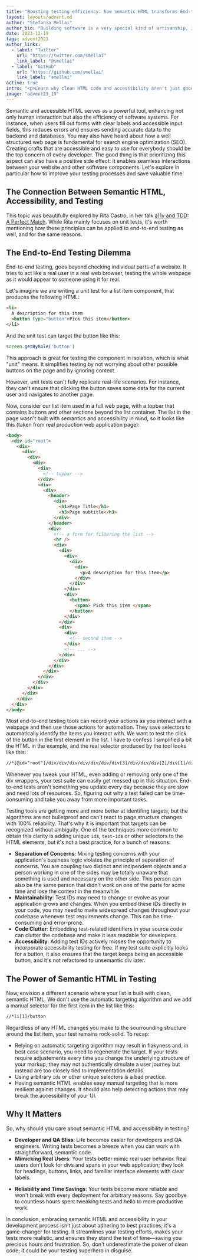 ```yaml
---
title: "Boosting testing efficiency: how semantic HTML transforms End-to-End testing"
layout: layouts/advent.md
author: "Stefania Mellai"
author_bio: "Building software is a very special kind of artisanship, in which you create something from nothing. Stefania is a software engineer from Italy, that makes impalpable crafts using React, HTML and CSS, with a special eye on accessibility and good UX."
date: 2023-12-19
tags: advent2023
author_links:
  - label: "Twitter"
    url: "https://twitter.com/smellai"
    link_label: "@smellai"
  - label: "GitHub"
    url: "https://github.com/smellai"
    link_label: "smellai"
active: true
intro: "<p>Learn why clean HTML code and accessibility aren't just good for your site but can also save you time and trouble with testing.</p>"
image: "advent23_19"
---
```

Semantic and accessible HTML serves as a powerful tool, enhancing not only human interaction but also the efficiency of software systems. For instance, when users fill out forms with clear labels and accessible input fields, this reduces errors and ensures sending accurate data to the backend and databases. You may also have heard about how a well structured web page is fundamental for search engine optimization (SEO). 
Creating crafts that are accessible and easy to use for everybody should be the top concern of every developer. The good thing is that prioritizing this aspect can also have a positive side effect: it enables seamless interactions between your website and other software components.
Let's explore in particular how to improve your testing processes and save valuable time.

<!-- Manuel: 
1. "enhancing not only human interaction but also the efficiency of software systems" <- can we get some examples, please?
2. "equally vital" <- Important? yes! Equal with general access to users? I don't know…
3. "often-overlooked" <- examples?
 -->

 <!-- Saptak: I agree with Manuel, I also feel making things easier for people is more important than seamless interactions between software parts. Though seamless interaction is related to better usability for people hence it is very important to test that, but I think the phrasing of the sentence makes it feel like end-user usability is undermined a little. -->

 <!-- Stefania: Thanks for this input, I tried to add examples and rephrase the problematic part -->

## The Connection Between Semantic HTML, Accessibility, and Testing

This topic was beautifully explored by Rita Castro, in her talk [a11y and TDD: A Perfect Match](https://portal.gitnation.org/contents/a11y-and-tdd-a-perfect-match). While Rita mainly focuses on unit tests, it's worth mentioning how these principles can be applied to end-to-end testing as well, and for the same reasons.

## The End-to-End Testing Dilemma

End-to-end testing, goes beyond checking individual parts of a website. It tries to act like a real user in a real web browser, testing the whole webpage as it would appear to someone using it for real.

Let's imagine we are writing a unit test for a list item component, that produces the following HTML:

```html
<li>
  A description for this item
  <button type="button">Pick this item</button>
</li>
```

And the unit test can target the button like this:

```js
screen.getByRole('button')
```

This approach is great for testing the component in isolation, which is what "unit" means. It simplifies testing by not worrying about other possible buttons on the page and by ignoring context.

However, unit tests can't fully replicate real-life scenarios. For instance, they can't ensure that clicking the button saves some data for the current user and navigates to another page.

Now, consider our list item used in a full web page, with a topbar that contains buttons and other sections beyond the list container. The list in the page wasn't built with semantics and accessibility in mind, so it looks like this (taken from real production web application page):

```html
<body>
  <div id="root">
    <div>
      <div>
        <div>
          <div>
            <div>
              <!-- topbar -->
            </div>
            <div>
              <div>
                <header>
                  <div>
                    <h1>Page Title</h1>
                    <h3>Page subtitle</h3>
                  </div>
                </header>
                <div>
                  <!-- a form for filtering the list -->
                  <hr />
                  <div>
                    <div>
                      <div>
                        <div>
                          <div>
                            <p>A description for this item</p>
                          </div>
                        </div>
                      </div>
                      <div>
                        <button>
                          <span> Pick this item </span>
                        </button>
                      </div>
                    </div>
                    <div>
                      <div>
                        <!-- second item -->
                      </div>
                      <!-- ... -->
                    </div>
                  </div>
                </div>
              </div>
            </div>
          </div>
        </div>
      </div>
    </div>
  </div>
</body>
```

<!-- Manuel: There's a header, an h1, a p, a button. Looks pretty smenativ to me. At least I've seen worse. -->
<!-- Stefania: True. Replaced with: "The list in the page wasn't built with semantics and accessibility in mind" -->

Most end-to-end testing tools can record your actions as you interact with a webpage and then use those actions for automation. They save selectors to automatically identify the items you interact with.
We want to test the click of the button in the first element in the list. I have to confess I simplified a bit the HTML in the example, and the real selector produced by the tool looks like this:

```html
//*[@id="root"]/div/div/div/div/div/div/div[3]/div/div/div[2]/div[1]/div[2]/button
```

Whenever you tweak your HTML, even adding or removing only one of the div wrappers, your test suite can easily get messed up in this situation. End-to-end tests aren't something you update every day because they are slow and need lots of resources. So, figuring out why a test failed can be time-consuming and take you away from more important tasks.

Testing tools are getting more and more better at identifing targets, but the algorithms are not bulletproof and can't react to page structure changes with 100% reliability. That's why it is important that targets can be recognized without ambiguity. One of the techniques more common to obtain this clarity is adding unique `id`s, `test-id`s or other selectors to the HTML elements, but it's not a best practice, for a bunch of reasons:

* **Separation of Concerns**: Mixing testing concerns with your application's business logic violates the principle of separation of concerns. You are coupling two distinct and indipendent objects and a person working in one of the sides may be totally unaware that something is used and necessary on the other side. This person can also be the same person that didn't work on one of the parts for some time and lose the context in the meanwhile.
* **Maintainability**: Test IDs may need to change or evolve as your application grows and changes. When you embed these IDs directly in your code, you may need to make widespread changes throughout your codebase whenever test requirements change. This can be time-consuming and error-prone.
* **Code Clutter**: Embedding test-related identifiers in your source code can clutter the codebase and make it less readable for developers.
* **Accessibility**: Adding test IDs actively misses the opportunity to incorporate accessibility testing for free. If my test suite explicitly looks for a button, it also ensures that the target keeps being an accessible button, and it's not refactored to unsemantic div later.

<!-- Manuel: "your test suite can easily get messed up" <- Instead of saying "use less divs", shouldn't testing tools get better at locating items on the page?-->
<!-- Stefania: You're right, the problem here wasn't having too many divs, but rather having an unsemantic list, hope I clarified that -->

<!-- Saptak: As far as my experience with end-to-end testing, I usually write the selectors myself (which I don't know is the best practise or not). I always use class/ids in the elements and then query using them while trying to find an element on the page with it's xpath? I am not sure how writing semantic HTML will help with this automatic selectors. Won't tweaking the HTML even with semantic HTML mess up the test suite? -->

<!-- Stefania: hope I explained the first part above.
"I am not sure how writing semantic HTML will help with this automatic selectors." -> agree, it probably want, I wanted to suggest to switch to manual selector instead, I'm adding this clarification.
"Won't tweaking the HTML even with semantic HTML mess up the test suite?" -> sure thing, but you were supposed to have semantic HTML in first place, and adjusting the HTML is bug fixing and your test are supposed to adapt only this time and ensure the HTML stays semantic later.
 -->

## The Power of Semantic HTML in Testing

Now, envision a different scenario where your list is built with clean, semantic HTML. We don't use the automatic targeting algorithm and we add a manual selector for the first item in the list like this:

```html
//*li[1]/button
```

<!-- Manuel: 
1. In the previous example you used a different syntax. This one looks like CSS.
2. That example looks unrealistic. At least, some of the divs must have been there for a reason. Also, the presence of a lot of divs doesn't mean that your code isn't clean and semantic. You can have both, semantic HTML and a lot of divs. -->

<!-- Stefania:
1. fixed, using same semantic
2. unfortunately it's something that happened to me and it's a page that we have in production. In particular I needed to deploy a change across several places, and for this reason, in this place only, I got blocked for about a week. Big part of all of this makes sense only for situations similar to what we have in my company or bigger companies, with >80 engineers and also separated QA people and therefore lot of complexity. Of course for a simple web page doesn't make any sense to have e2e tests at all. The point here is that having a selector similar to this //*[@id="root"]/div/div/div/div/div/div/div[3]/div/div/div[2]/div[1]/div[2]/button is very fragile, and better to use manual target instead. But the latter would be easy and possible only with good page structure and semantic HTML.
-->

Regardless of any HTML changes you make to the sourrounding structure around the list item, your test remains rock-solid. To recap:
* Relying on automatic targeting algorithm may result in flakyness and, in best case scenario, you need to regenerate the target. If your tests require adjustements every time you change the underlying structure of your markup, they may not authentically simulate a user journey but instead are too closely tied to implementation details.
* Using arbitrary `ids` or other unique selectors is a bad practice.
* Having semantic HTML enables easy manual targeting that is more resilient against changes. It should also help detecting actions that may break the accessibility of your UI.

<!-- Manuel: Not regardless of _any_ HTML. If I wrap the button in an element, the test won't work anymore, right? -->
<!-- Stefania: rephrased -->

<!-- Saptak: I am little confused with the code example since there is a mix of HTML, CSS and some end-to-end testing code. For example, in this section, I have no idea what is the HTML structure, and how that is helping me write end-to-end testing. I feel some better example with the semantic HTML structure as well as an example testing code will help with solidifying the point you are trying to make. Like can you give an example of the selector automatically generated with end-to-end testing tool for a page with more semantic HTMLs and how that is better than the previous selector in being more reliable? -->
<!-- Stefania: I tried to explain that further in the bulletpoint recap above -->

## Why It Matters

So, why should you care about semantic HTML and accessibility in testing?

<!-- Manuel: I still haven't figured out what accessibility does for testing? I kinda understand what you mean by semantic here, but which part does accessibility play? -->
<!-- Stefania: hope this is more clear now -->

* **Developer and QA Bliss**: Life becomes easier for developers and QA engineers. Writing tests becomes a breeze when you can work with straightforward, semantic code.
* **Mimicking Real Users**: Your tests better mimic real user behavior. Real users don't look for divs and spans in your web application; they look for headings, buttons, links, and familiar interface elements with clear labels.
<!-- Manuel: Users aren't concerned with complex div hierarchies, but they aren't conserned with h2s, h3s, <button>, <a>, or any HTML either. -->
<!-- Stefania: What I mean is that a user may know zero about HTML, but they know what a button, a link or a text input field is, and they know how they can usually interact with them and what to expect. I think screen readers users are also well aware of what haading level 1 or 2 are -->
* **Reliability and Time Savings**: Your tests become more reliable and won't break with every deployment for arbitrary reasons. Say goodbye to countless hours spent tweaking tests and hello to more productive work.
<!-- Manuel: I don't know anything about testing, but again, that sounds like the testing tool is shit if a minor change to the structure breaks everything. -->
<!-- Stefania: Think about how hard we find producing accessible interface and how inaccessible is the web, why is that? Assistive technologies users have another layer of software between them and your interface. Interacting with machines is way harder than interacting with humans and that's why AI is so limited as well. Humans can fill the gaps when facing missing information because we are so good at pattern recognition and we are clever, machines are not, they are very stupid and they need very clear instructions. so also for this reason there is a strong relationship between testing and a11y, they partially suffer from the same issues and e2e testing in particular, because it's supposed to simulate real user behavior, but it's a very limited simulation. so yes, it's real shit :D -->

In conclusion, embracing semantic HTML and accessibility in your development process isn't just about adhering to best practices; it's a game-changer for testing. It streamlines your testing efforts, makes your tests more realistic, and ensures they stand the test of time—saving you precious hours and frustration. So, don't underestimate the power of clean code; it could be your testing superhero in disguise.
